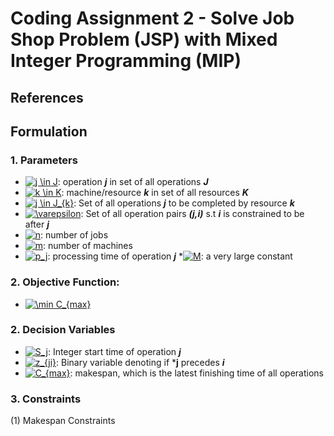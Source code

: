 # **Coding Assignment 2 - Solve Job Shop Problem (JSP) with Mixed Integer Programming (MIP)**

## **References**

## **Formulation**

### **1. Parameters**


* <a href="https://www.codecogs.com/eqnedit.php?latex=j&space;\in&space;J" target="_blank"><img src="https://latex.codecogs.com/gif.latex?j&space;\in&space;J" title="j \in J" /></a>: operation ***j*** in set of all operations ***J***
* <a href="https://www.codecogs.com/eqnedit.php?latex=k&space;\in&space;K" target="_blank"><img src="https://latex.codecogs.com/gif.latex?k&space;\in&space;K" title="k \in K" /></a>: machine/resource ***k*** in set of all resources ***K***
* <a href="https://www.codecogs.com/eqnedit.php?latex=j&space;\in&space;J_{k}" target="_blank"><img src="https://latex.codecogs.com/gif.latex?j&space;\in&space;J_{k}" title="j \in J_{k}" /></a>: Set of all operations ***j*** to be completed by resource ***k***
* <a href="https://www.codecogs.com/eqnedit.php?latex=\varepsilon" target="_blank"><img src="https://latex.codecogs.com/gif.latex?\varepsilon" title="\varepsilon" /></a>: Set of all operation pairs ***(j,i)*** s.t ***i*** is constrained to be after ***j***
* <a href="https://www.codecogs.com/eqnedit.php?latex=n" target="_blank"><img src="https://latex.codecogs.com/gif.latex?n" title="n" /></a>: number of jobs
* <a href="https://www.codecogs.com/eqnedit.php?latex=m" target="_blank"><img src="https://latex.codecogs.com/gif.latex?m" title="m" /></a>: number of machines
* <a href="https://www.codecogs.com/eqnedit.php?latex=p_j" target="_blank"><img src="https://latex.codecogs.com/gif.latex?p_j" title="p_j" /></a>: processing time of operation ***j***
*<a href="https://www.codecogs.com/eqnedit.php?latex=M" target="_blank"><img src="https://latex.codecogs.com/gif.latex?M" title="M" /></a>: a very large constant

### **2. Objective Function:**

* <a href="https://www.codecogs.com/eqnedit.php?latex=\min&space;C_{max}" target="_blank"><img src="https://latex.codecogs.com/gif.latex?\min&space;C_{max}" title="\min C_{max}" /></a>

### **2. Decision Variables**

* <a href="https://www.codecogs.com/eqnedit.php?latex=S_j" target="_blank"><img src="https://latex.codecogs.com/gif.latex?S_j" title="S_j" /></a>: Integer start time of operation ***j***
* <a href="https://www.codecogs.com/eqnedit.php?latex=z_{ji}" target="_blank"><img src="https://latex.codecogs.com/gif.latex?z_{ji}" title="z_{ji}" /></a>: Binary variable denoting if ***j** precedes ***i***
* <a href="https://www.codecogs.com/eqnedit.php?latex=C_{max}" target="_blank"><img src="https://latex.codecogs.com/gif.latex?C_{max}" title="C_{max}" /></a>: makespan, which is the latest finishing time of all operations

### **3. Constraints**

(1) Makespan Constraints
